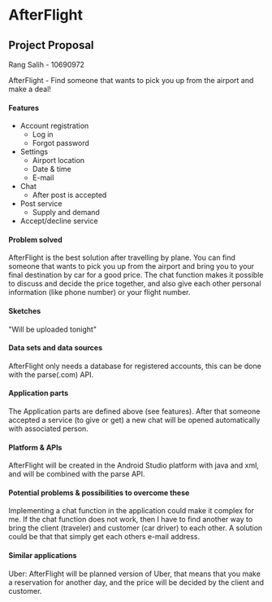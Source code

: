 # AfterFlight
## Project Proposal
Rang Salih - 10690972

AfterFlight - Find someone that wants to pick you up from the airport and make a deal!

#### Features
* Account registration
  * Log in
  * Forgot password
* Settings 
  * Airport location
  * Date & time
  * E-mail
* Chat
  * After post is accepted
* Post service
  * Supply and demand
* Accept/decline service

#### Problem solved
AfterFlight is the best solution after travelling by plane. 
You can find someone that wants to pick you up from the airport and bring you to your final destination by car for a good price.
The chat function makes it possible to discuss and decide the price together, and also give each other personal information (like phone number) or your flight number.

#### Sketches
"Will be uploaded tonight"

#### Data sets and data sources
AfterFlight only needs a database for registered accounts, this can be done with the parse(.com) API.

#### Application parts
The Application parts are defined above (see features). After that someone accepted a service (to give or get) a new chat will be opened automatically with associated person.

#### Platform & APIs
AfterFlight will be created in the Android Studio platform with java and xml, and will be combined with the parse API.

#### Potential problems & possibilities to overcome these
Implementing a chat function in the application could make it complex for me. If the chat function does not work, then I have to find another way to bring the client (traveler) and customer (car driver) to each other. A solution could be that that simply get each others e-mail address.

#### Similar applications
Uber: AfterFlight will be planned version of Uber, that means that you make a reservation for another day, and the price will be decided by the client and customer.

